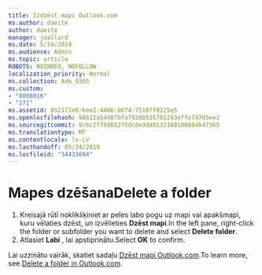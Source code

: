 ```yaml
---
title: Izdzēst mapi Outlook.com
ms.author: daeite
author: daeite
manager: joallard
ms.date: 5/24/2019
ms.audience: Admin
ms.topic: article
ROBOTS: NOINDEX, NOFOLLOW
localization_priority: Normal
ms.collection: Adm_O365
ms.custom:
- "8000016"
- "271"
ms.assetid: 052172e6-bee2-4466-b674-75187f0225e5
ms.openlocfilehash: 98612a54d07bfa7920b535702243effe79705ee2
ms.sourcegitcommit: 9c6c2ff5865275dc8e3d48132180108884647365
ms.translationtype: MT
ms.contentlocale: lv-LV
ms.lasthandoff: 05/24/2019
ms.locfileid: "34433694"
---
```

# <a name="delete-a-folder"></a><span data-ttu-id="48dc8-102">Mapes dzēšana</span><span class="sxs-lookup"><span data-stu-id="48dc8-102">Delete a folder</span></span>

1. <span data-ttu-id="48dc8-103">Kreisajā rūtī noklikšķiniet ar peles labo pogu uz mapi vai apakšmapi, kuru vēlaties dzēst, un izvēlieties **Dzēst mapi**.</span><span class="sxs-lookup"><span data-stu-id="48dc8-103">In the left pane, right-click the folder or subfolder you want to delete and select **Delete folder**.</span></span>
2. <span data-ttu-id="48dc8-104">Atlasiet **Labi** , lai apstiprinātu.</span><span class="sxs-lookup"><span data-stu-id="48dc8-104">Select **OK** to confirm.</span></span>

<span data-ttu-id="48dc8-105">Lai uzzinātu vairāk, skatiet sadaļu [Dzēst mapi Outlook.com](https://go.microsoft.com/fwlink/p/?linkid=873134).</span><span class="sxs-lookup"><span data-stu-id="48dc8-105">To learn more, see [Delete a folder in Outlook.com](https://go.microsoft.com/fwlink/p/?linkid=873134).</span></span>